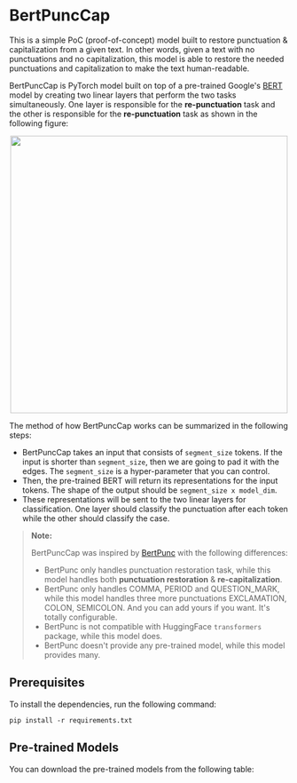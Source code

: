 # BertPuncCap

This is a simple PoC (proof-of-concept) model built to restore punctuation & 
capitalization from a given text. In other words, given a text with no
punctuations and no capitalization, this model is able to restore the needed
punctuations and capitalization to make the text human-readable.

BertPuncCap is PyTorch model built on top of a pre-trained Google's
[BERT](https://arxiv.org/pdf/1810.04805) model by creating two linear layers
that perform the two tasks simultaneously. One layer is responsible for the 
**re-punctuation** task and the other is responsible for the **re-punctuation**
task as shown in the following figure: 


<div align="center">
    <img src="https://i.ibb.co/B6gfKz7/Bert-Punc-Cap.png" width=500px>
</div>

The method of how BertPuncCap works can be summarized in the following steps:

- BertPuncCap takes an input that consists of `segment_size` tokens. If the
input is shorter than `segment_size`, then we are going to pad it with the
edges. The `segment_size` is a hyper-parameter that you can control.
- Then, the pre-trained BERT will return its representations for the input
tokens. The shape of the output should be `segment_size x model_dim`.
- These representations will be sent to the two linear layers for
classification. One layer should classify the punctuation after each token
while the  other should classify the case.


> **Note:**
>
> BertPuncCap was inspired by [BertPunc](https://github.com/nkrnrnk/BertPunc)
with the following differences:
> 
> - BertPunc only handles punctuation restoration task, while this model
handles both **punctuation restoration** & **re-capitalization**.
> - BertPunc only handles COMMA, PERIOD and QUESTION_MARK, while this model
handles three more punctuations EXCLAMATION, COLON, SEMICOLON. And you can 
add yours if you want. It's totally configurable. 
> - BertPunc is not compatible with HuggingFace `transformers` package, while 
this model does.
> - BertPunc doesn't provide any pre-trained model, while this model provides
many.


## Prerequisites
To install the dependencies, run the following command:
```
pip install -r requirements.txt
```


## Pre-trained Models

You can download the pre-trained models from the following table:

